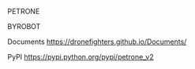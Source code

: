 PETRONE

BYROBOT

Documents
https://dronefighters.github.io/Documents/

PyPI
https://pypi.python.org/pypi/petrone_v2


